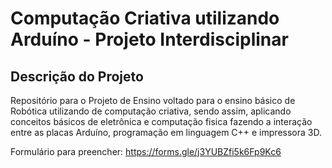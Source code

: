 # Computação Criativa utilizando Arduíno - Projeto Interdisciplinar 
## Descrição do Projeto
Repositório para o Projeto de Ensino voltado para o ensino básico de Robótica utilizando de computação criativa, sendo assim, aplicando conceitos básicos de eletrônica e computação fisica fazendo a interação entre as placas Arduíno, programação em linguagem C++ e impressora 3D.


Formulário para preencher:
https://forms.gle/j3YUBZfi5k6Fp9Kc6